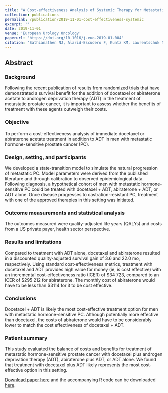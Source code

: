 ```yaml
---
title: "A Cost-effectiveness Analysis of Systemic Therapy for Metastatic Hormone-sensitive Prostate Cancer"
collection: publications
permalink: /publication/2019-11-01-cost-effectiveness-systemic
excerpt: ''
date: 2019-11-01
venue: 'European Urology Oncology'
paperurl: 'https://doi.org/10.1016/j.euo.2019.01.004'
citation: 'Sathianathen NJ, Alarid-Escudero F, Kuntz KM, Lawrentschuk NL, Bolton DM, Murphy DG, Kim SP, Konety BR. A Cost-effectiveness Analysis of Systemic Therapy for Metastatic Hormonesensitive Prostate Cancer. European Urology Oncology, 2019;2(6):649-755. https://doi.org/10.1016/j.euo.2019.01.004.'
---
```

## Abstract
### Background
Following the recent publication of results from randomized trials that have demonstrated a survival benefit for the addition of docetaxel or abiraterone acetate to androgen deprivation therapy (ADT) in the treatment of metastatic prostate cancer, it is important to assess whether the benefits of treatment with these agents outweigh their costs.

### Objective
To perform a cost-effectiveness analysis of immediate docetaxel or abiraterone acetate treatment in addition to ADT in men with metastatic hormone-sensitive prostate cancer (PC).

### Design, setting, and participants
We developed a state-transition model to simulate the natural progression of metastatic PC. Model parameters were derived from the published literature and through calibration to observed epidemiological data. Following diagnosis, a hypothetical cohort of men with metastatic hormone-sensitive PC could be treated with docetaxel + ADT, abiraterone + ADT, or ADT alone. Once disease progresses to castration-resistant PC, treatment with one of the approved therapies in this setting was initiated.

### Outcome measurements and statistical analysis
The outcomes measured were quality-adjusted life years (QALYs) and costs from a US private payer, health sector perspective.

### Results and limitations
Compared to treatment with ADT alone, docetaxel and abiraterone resulted in a discounted quality-adjusted survival gain of 3.6 and 22.0 mo, respectively. Using standard cost-effectiveness metrics, treatment with docetaxel and ADT provides high value for money (ie, is cost effective) with an incremental cost-effectiveness ratio (ICER) of &#36;34 723, compared to an ICER of &#36;295 212 for abiraterone. The monthly cost of abiraterone would have to be less than &#36;3114 for it to be cost effective.

### Conclusions
Docetaxel + ADT is likely the most cost-effective treatment option for men with metastatic hormone-sensitive PC. Although potentially more effective than docetaxel, the costs of abiraterone would have to be considerably lower to match the cost effectiveness of docetaxel + ADT.

### Patient summary
This study evaluated the balance of costs and benefits for treatment of metastatic hormone-sensitive prostate cancer with docetaxel plus androgen deprivation therapy (ADT), abiraterone plus ADT, or ADT alone. We found that treatment with docetaxel plus ADT likely represents the most cost-effective option in this setting.

[Download paper here](https://doi.org/10.1016/j.euo.2019.01.004) and the accompanying R code can be downloaded [here](https://github.com/urology-models/mHSPCa_CEA).